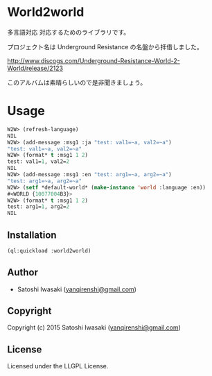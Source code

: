 # World2world

多言語対応 対応するためのライブラリです。

プロジェクト名は Underground Resistance の名盤から拝借しました。

http://www.discogs.com/Underground-Resistance-World-2-World/release/2123

このアルバムは素晴らしいので是非聞きましょう。


# Usage
``` lisp
W2W> (refresh-language)
NIL
W2W> (add-message :msg1 :ja "test: val1=~a, val2=~a")
"test: val1=~a, val2=~a"
W2W> (format* t :msg1 1 2)
test: val1=1, val2=2
NIL
W2W> (add-message :msg1 :en "test: arg1=~a, arg2=~a")
"test: arg1=~a, arg2=~a"
W2W> (setf *default-world* (make-instance 'world :language :en))
#<WORLD {10077004B3}>
W2W> (format* t :msg1 1 2)
test: arg1=1, arg2=2
NIL
```

## Installation
```lisp
(ql:quickload :world2world)
```

## Author

* Satoshi Iwasaki (yanqirenshi@gmail.com)

## Copyright

Copyright (c) 2015 Satoshi Iwasaki (yanqirenshi@gmail.com)

## License

Licensed under the LLGPL License.
